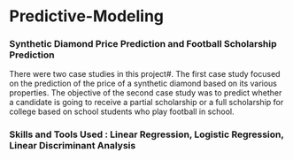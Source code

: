 # Predictive-Modeling
### Synthetic Diamond Price Prediction and Football Scholarship Prediction

There were two case studies in this project#. The first case study focused on the prediction of the price of a synthetic diamond based on its various properties. The objective of the second case study was to predict whether a candidate is going to receive a partial scholarship or a full scholarship for college based on school students who play football in school.

### Skills and Tools Used : Linear Regression, Logistic Regression, Linear Discriminant Analysis
